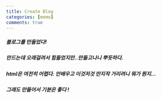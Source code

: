 ```yaml
---
title: Create Blog
categories: [memo]
comments: true
---
```


##### 블로그를 만들었다!
##### 만드는데 오래걸려서 힘들었지만..만들고나니 뿌듯하다.  
##### html은 여전히 어렵다. 안배우고 이것저것 만지작 거리려니 뭐가 뭔지...  
  
##### 그래도 만들어서 기분은 좋다 !<img src="https://emojipedia-us.s3.dualstack.us-west-1.amazonaws.com/thumbs/120/microsoft/209/two-hearts_1f495.png" width="15" height="15">


